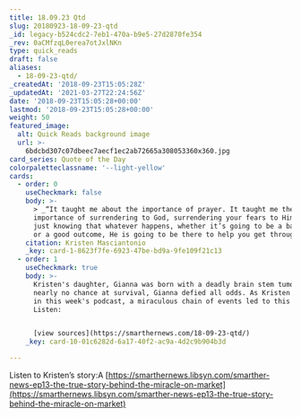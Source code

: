 ```yaml
---
title: 18.09.23 Qtd
slug: 20180923-18-09-23-qtd
_id: legacy-b524cdc2-7eb1-470a-b9e5-27d2870fe354
_rev: 0aCMfzqL0erea7otJxlNKn
type: quick_reads
draft: false
aliases:
  - 18-09-23-qtd/
_createdAt: '2018-09-23T15:05:28Z'
_updatedAt: '2021-03-27T22:24:56Z'
date: '2018-09-23T15:05:28+00:00'
lastmod: '2018-09-23T15:05:28+00:00'
weight: 50
featured_image:
  alt: Quick Reads background image
  url: >-
    6bdcbd307c07dbeec7aecf1ec2ab72665a308053360x360.jpg
card_series: Quote of the Day
colorpaletteclassname: '--light-yellow'
cards:
  - order: 0
    useCheckmark: false
    body: >-
      > _“It taught me about the importance of prayer. It taught me the
      importance of surrendering to God, surrendering your fears to Him, and
      just knowing that whatever happens, whether it’s going to be a bad outcome
      or a good outcome, He is going to be there to help you get through it.”_
    citation: Kristen Masciantonio
    _key: card-1-8623f7fe-6923-47be-bd9a-9fe109f21c13
  - order: 1
    useCheckmark: true
    body: >-
      Kristen's daughter, Gianna was born with a deadly brain stem tumor. Given
      nearly no chance at survival, Gianna defied all odds. As Kristen describes
      in this week's podcast, a miraculous chain of events led to this outcome.
      Listen:


      [view sources](https://smarthernews.com/18-09-23-qtd/)
    _key: card-10-01c6282d-6a17-40f2-ac9a-4d2c9b904b3d

---
```

Listen to Kristen’s story:A [https://smarthernews.libsyn.com/smarther-news-ep13-the-true-story-behind-the-miracle-on-market](https://smarthernews.libsyn.com/smarther-news-ep13-the-true-story-behind-the-miracle-on-market)